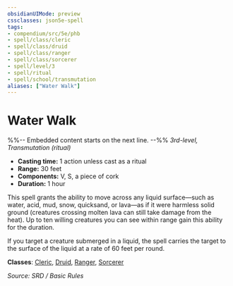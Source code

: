 ```yaml
---
obsidianUIMode: preview
cssclasses: json5e-spell
tags:
- compendium/src/5e/phb
- spell/class/cleric
- spell/class/druid
- spell/class/ranger
- spell/class/sorcerer
- spell/level/3
- spell/ritual
- spell/school/transmutation
aliases: ["Water Walk"]
---
```

# Water Walk
%%-- Embedded content starts on the next line. --%%
*3rd-level, Transmutation (ritual)*  

- **Casting time:** 1 action unless cast as a ritual
- **Range:** 30 feet
- **Components:** V, S, a piece of cork
- **Duration:** 1 hour

This spell grants the ability to move across any liquid surface—such as water, acid, mud, snow, quicksand, or lava—as if it were harmless solid ground (creatures crossing molten lava can still take damage from the heat). Up to ten willing creatures you can see within range gain this ability for the duration.

If you target a creature submerged in a liquid, the spell carries the target to the surface of the liquid at a rate of 60 feet per round.

**Classes**: [Cleric](Cleric.md), [Druid](System%20Resources/DND%20Wiki/Classes/Druid/Druid.md), [Ranger](Ranger.md), [Sorcerer](Sorcerer.md)

*Source: SRD / Basic Rules*
